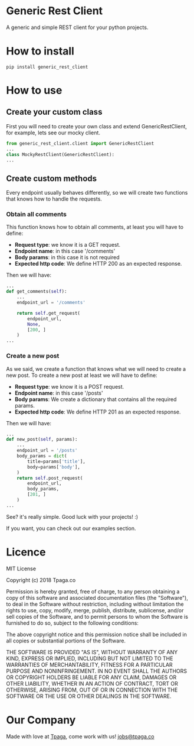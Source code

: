 # Generic Rest Client

A generic and simple REST client for your python projects.


# How to install

    pip install generic_rest_client

# How to use

## Create your custom class

First you will need to create your own class and extend GenericRestClient, 
for example, lets see our mocky client.

```python
from generic_rest_client.client import GenericRestClient
...
class MockyRestClient(GenericRestClient):
...
```

## Create custom methods

Every endpoint usually behaves differently, so we will create two functions 
that knows how to handle the requests.

### Obtain all comments

This function knows how to obtain all comments, at least you will have to 
define:

* **Request type**: we know it is a GET request.
* **Endpoint name**: in this case '/comments'
* **Body params**: in this case it is not required
* **Expected http code**: We define HTTP 200 as an expected response.
 
Then we will have: 

```python
...
def get_comments(self):
    ...
    endpoint_url = '/comments'

    return self.get_request(
        endpoint_url,
        None,
        [200, ]
    )
...
```
    
### Create a new post

As we said, we create a function that knows what we will need to 
create a new post. To create a new post at least we will have to define: 

* **Request type**: we know it is a POST request.
* **Endpoint name**: in this case '/posts'
* **Body params**: We create a dictionary that contains all the required params.
* **Expected http code**: We define HTTP 201 as an expected response.
 
Then we will have:

```python
...
def new_post(self, params):
    ...
    endpoint_url = '/posts'
    body_params = dict(
        title=params['title'],
        body=params['body'],
    )
    return self.post_request(
        endpoint_url,
        body_params,
        [201, ]
    )
...
```

See? it's really simple. Good luck with your projects! :)

If you want, you can check out our examples section.

# Licence

MIT License

Copyright (c) 2018 Tpaga.co

Permission is hereby granted, free of charge, to any person obtaining a copy
of this software and associated documentation files (the "Software"), to deal
in the Software without restriction, including without limitation the rights
to use, copy, modify, merge, publish, distribute, sublicense, and/or sell
copies of the Software, and to permit persons to whom the Software is
furnished to do so, subject to the following conditions:

The above copyright notice and this permission notice shall be included in all
copies or substantial portions of the Software.

THE SOFTWARE IS PROVIDED "AS IS", WITHOUT WARRANTY OF ANY KIND, EXPRESS OR
IMPLIED, INCLUDING BUT NOT LIMITED TO THE WARRANTIES OF MERCHANTABILITY,
FITNESS FOR A PARTICULAR PURPOSE AND NONINFRINGEMENT. IN NO EVENT SHALL THE
AUTHORS OR COPYRIGHT HOLDERS BE LIABLE FOR ANY CLAIM, DAMAGES OR OTHER
LIABILITY, WHETHER IN AN ACTION OF CONTRACT, TORT OR OTHERWISE, ARISING FROM,
OUT OF OR IN CONNECTION WITH THE SOFTWARE OR THE USE OR OTHER DEALINGS IN THE
SOFTWARE.

# Our Company

Made with love at [Tpaga](https://tpaga.co), come work with us! jobs@tpaga.co